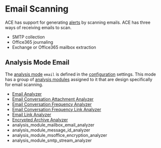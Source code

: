 # Email Scanning

ACE has support for generating [alerts](alerts.md) by scanning emails. ACE has three ways of receiving emails to scan.

- SMTP collection
- Office365 journaling
- Exchange or Office365 mailbox extraction

## Analysis Mode Email

The [analysis mode](analysis_modes.md) `email` is defined in the [configuration](configuration.md) settings. This mode has a group of [analysis modules](analysis_module.md) assigned to it that are design specifically for email scanning.

- [Email Analyzer](../modules/email_analyzer.md)
- [Email Conversation Attachment Analyzer](../modules/email_conversation_attachment_analyzer.md)
- [Email Conversation Frequency Analyzer](../modules/email_conversation_frequency_analyzer.md)
- [Email Conversation Frequency Link Analyzer](../modules/email_conversation_frequency_link_analyzer.md)
- [Email Link Analyzer](../modules/email_link_analyzer.md)
- [Encrypted Archive Analyzer](../modules/encrypted_archive_analyzer.md)
- analysis_module_mailbox_email_analyzer
- analysis_module_message_id_analyzer
- analysis_module_msoffice_encryption_analyzer
- analysis_module_smtp_stream_analyzer
